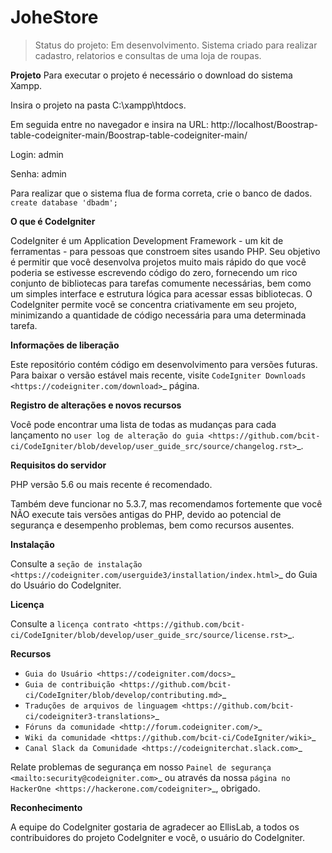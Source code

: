 # JoheStore
> Status do projeto: Em desenvolvimento.
Sistema criado para realizar cadastro, relatorios e consultas de uma loja de roupas.

**Projeto**
Para executar o projeto é necessário o download do sistema Xampp.

Insira o projeto na pasta C:\\xampp\\htdocs.

Em seguida entre no navegador e insira na URL: http://localhost/Boostrap-table-codeigniter-main/Boostrap-table-codeigniter-main/

Login: admin

Senha: admin

Para realizar que o sistema flua de forma correta, crie o banco de dados.
`create database 'dbadm';`

**O que é CodeIgniter**

CodeIgniter é um Application Development Framework - um kit de ferramentas - para pessoas
que constroem sites usando PHP. Seu objetivo é permitir que você desenvolva projetos
muito mais rápido do que você poderia se estivesse escrevendo código do zero, fornecendo
um rico conjunto de bibliotecas para tarefas comumente necessárias, bem como um simples
interface e estrutura lógica para acessar essas bibliotecas. O CodeIgniter permite
você se concentra criativamente em seu projeto, minimizando a quantidade de código necessária
para uma determinada tarefa.

**Informações de liberação**

Este repositório contém código em desenvolvimento para versões futuras. Para baixar o
versão estável mais recente, visite ```CodeIgniter Downloads <https://codeigniter.com/download>```_ página.

**Registro de alterações e novos recursos**

Você pode encontrar uma lista de todas as mudanças para cada lançamento no `user
log de alteração do guia <https://github.com/bcit-ci/CodeIgniter/blob/develop/user_guide_src/source/changelog.rst>`_.

**Requisitos do servidor**

PHP versão 5.6 ou mais recente é recomendado.

Também deve funcionar no 5.3.7, mas recomendamos fortemente que você NÃO execute
tais versões antigas do PHP, devido ao potencial de segurança e desempenho
problemas, bem como recursos ausentes.

**Instalação**

Consulte a `seção de instalação <https://codeigniter.com/userguide3/installation/index.html>`_
do Guia do Usuário do CodeIgniter.

**Licença**

Consulte a `licença contrato <https://github.com/bcit-ci/CodeIgniter/blob/develop/user_guide_src/source/license.rst>`_.

**Recursos**

- `Guia do Usuário <https://codeigniter.com/docs>`_
- `Guia de contribuição <https://github.com/bcit-ci/CodeIgniter/blob/develop/contributing.md>`_
- `Traduções de arquivos de linguagem <https://github.com/bcit-ci/codeigniter3-translations>`_
- `Fóruns da comunidade <http://forum.codeigniter.com/>`_
- `Wiki da comunidade <https://github.com/bcit-ci/CodeIgniter/wiki>`_
- `Canal Slack da Comunidade <https://codeigniterchat.slack.com>`_

Relate problemas de segurança em nosso `Painel de segurança <mailto:security@codeigniter.com>`_
ou através da nossa `página no HackerOne <https://hackerone.com/codeigniter>`_, obrigado.

**Reconhecimento**

A equipe do CodeIgniter gostaria de agradecer ao EllisLab, a todos os
contribuidores do projeto CodeIgniter e você, o usuário do CodeIgniter.